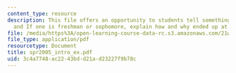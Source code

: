 ```yaml
---
content_type: resource
description: This file offers an opportunity to students tell something about themselves
  and If one is freshman or sophomore, explain how and why ended up at MIT.
file: /media/https%3A/open-learning-course-data-rc.s3.amazonaws.com/21w-730-3-writing-and-the-environment-spring-2005/3c4a7748ac2243bdd21ad23227f9b78c_spr2005_intro_ex.pdf
file_type: application/pdf
resourcetype: Document
title: spr2005_intro_ex.pdf
uid: 3c4a7748-ac22-43bd-d21a-d23227f9b78c
---
```

